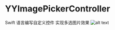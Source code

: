 YYImagePickerController
=======================

Swift 语言编写自定义控件 实现多选图片效果
![alt text](https://raw.githubusercontent.com/paozi-jun/YYImagePickerController/master/1.png "Title")

